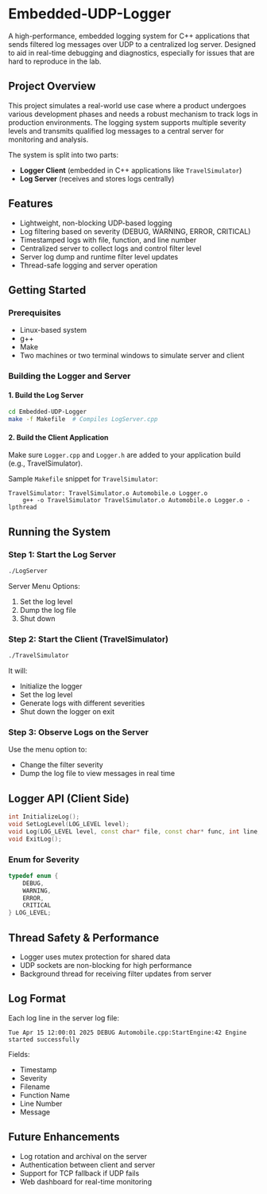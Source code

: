 # Embedded-UDP-Logger

A high-performance, embedded logging system for C++ applications that sends filtered log messages over UDP to a centralized log server. Designed to aid in real-time debugging and diagnostics, especially for issues that are hard to reproduce in the lab.

## Project Overview

This project simulates a real-world use case where a product undergoes various development phases and needs a robust mechanism to track logs in production environments. The logging system supports multiple severity levels and transmits qualified log messages to a central server for monitoring and analysis.

The system is split into two parts:
- **Logger Client** (embedded in C++ applications like `TravelSimulator`)
- **Log Server** (receives and stores logs centrally)

## Features

- Lightweight, non-blocking UDP-based logging
- Log filtering based on severity (DEBUG, WARNING, ERROR, CRITICAL)
- Timestamped logs with file, function, and line number
- Centralized server to collect logs and control filter level
- Server log dump and runtime filter level updates
- Thread-safe logging and server operation

## Getting Started

### Prerequisites

- Linux-based system
- g++
- Make
- Two machines or two terminal windows to simulate server and client

### Building the Logger and Server

#### 1. **Build the Log Server**
```bash
cd Embedded-UDP-Logger
make -f Makefile  # Compiles LogServer.cpp
```

#### 2. **Build the Client Application**
Make sure `Logger.cpp` and `Logger.h` are added to your application build (e.g., TravelSimulator).

Sample `Makefile` snippet for `TravelSimulator`:
```make
TravelSimulator: TravelSimulator.o Automobile.o Logger.o
    g++ -o TravelSimulator TravelSimulator.o Automobile.o Logger.o -lpthread
```

## Running the System

### Step 1: Start the Log Server
```bash
./LogServer
```

Server Menu Options:
1. Set the log level  
2. Dump the log file  
0. Shut down

### Step 2: Start the Client (TravelSimulator)
```bash
./TravelSimulator
```

It will:
- Initialize the logger
- Set the log level
- Generate logs with different severities
- Shut down the logger on exit

### Step 3: Observe Logs on the Server

Use the menu option to:
- Change the filter severity
- Dump the log file to view messages in real time

## Logger API (Client Side)

```cpp
int InitializeLog(); 
void SetLogLevel(LOG_LEVEL level); 
void Log(LOG_LEVEL level, const char* file, const char* func, int line, const char* message); 
void ExitLog();
```

### Enum for Severity
```cpp
typedef enum {
    DEBUG,
    WARNING,
    ERROR,
    CRITICAL
} LOG_LEVEL;
```

## Thread Safety & Performance

- Logger uses mutex protection for shared data
- UDP sockets are non-blocking for high performance
- Background thread for receiving filter updates from server

## Log Format

Each log line in the server log file:
```
Tue Apr 15 12:00:01 2025 DEBUG Automobile.cpp:StartEngine:42 Engine started successfully
```

Fields:
- Timestamp
- Severity
- Filename
- Function Name
- Line Number
- Message

## Future Enhancements

- Log rotation and archival on the server
- Authentication between client and server
- Support for TCP fallback if UDP fails
- Web dashboard for real-time monitoring
